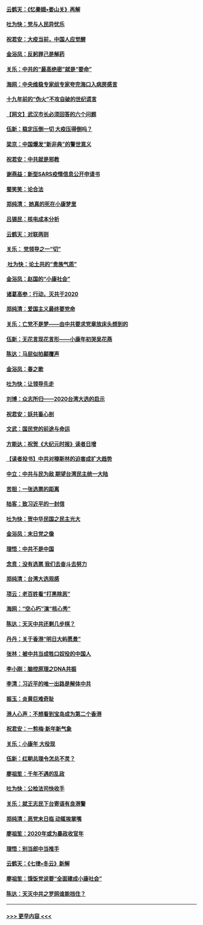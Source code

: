 #### [云鹤天：《忆秦娥▪娄山关》再解](../pages/nsc993/n11824682.md?t=01272255) 
#### [吐为快：党与人民异忧乐](../pages/nsc993/n11824660.md?t=01272255) 
#### [祝君安：大疫当前，中国人应觉醒](../pages/nsc993/n11821946.md?t=01272255) 
#### [金浴凤：反躬罪己是解药](../pages/nsc993/n11820280.md?t=01272255) 
#### [关乐：中共的“最高绝密”就是“要命”](../pages/nsc993/n11816946.md?t=01272255) 
#### [海网：中央维稳专家组专家夸完海口入病房感言](../pages/nsc993/n11815138.md?t=01272255) 
#### [十九年前的“伪火”不攻自破的世纪谎言](../pages/nsc993/n11813238.md?t=01272255) 
#### [【网文】武汉市长必须回答的六个问题](../pages/nsc993/n11813848.md?t=01272255) 
#### [伍新：稳定压倒一切 大疫压得倒吗？](../pages/nsc993/n11812634.md?t=01272255) 
#### [梁京：中国爆发“新非典”的警世意义](../pages/nsc993/n11812554.md?t=01272255) 
#### [祝君安：中共就是邪教](../pages/nsc993/n11812431.md?t=01272255) 
#### [谢燕益：新型SARS疫情信息公开申请书](../pages/nsc993/n11808840.md?t=01272255) 
#### [蜀笑笑：论合法](../pages/nsc993/n11808064.md?t=01272255) 
#### [郑纯清： 她真的死在小康梦里](../pages/nsc993/n11806623.md?t=01272255) 
#### [吕锡民：核电成本分析](../pages/nsc993/n11806284.md?t=01272255) 
#### [云鹤天：对联两则](../pages/nsc993/n11805957.md?t=01272255) 
#### [关乐： 党领导之一“切”](../pages/nsc993/n11804505.md?t=01272255) 
#### [ 吐为快：论土共的“贵族气质”](../pages/nsc993/n11804490.md?t=01272255) 
#### [金浴凤：赵国的“小康社会”](../pages/nsc993/n11804452.md?t=01272255) 
#### [诸葛高参：行动，灭共于2020](../pages/nsc993/n11804120.md?t=01272255) 
#### [郑纯清：爱国主义最终要党命](../pages/nsc993/n11802197.md?t=01272255) 
#### [关乐：亡党不是梦——由中共要求党章放床头想到的](../pages/nsc993/n11802156.md?t=01272255) 
#### [伍新：无花言现花言形——小康年初哭吴花燕](../pages/nsc993/n11800044.md?t=01272255) 
#### [陈达：马屁似拍颠覆声](../pages/nsc993/n11800010.md?t=01272255) 
#### [金浴凤：春之歌](../pages/nsc993/n11797687.md?t=01272255) 
#### [吐为快：让领导先走](../pages/nsc993/n11797512.md?t=01272255) 
#### [刘博：众志所归——2020台湾大选的启示](../pages/nsc993/n11796878.md?t=01272255) 
#### [祝君安：妖共畜心剖](../pages/nsc993/n11794273.md?t=01272255) 
#### [文武：国民党的前途与命运](../pages/nsc993/n11794198.md?t=01272255) 
#### [方能达：祝贺《大纪元时报》读者日增](../pages/nsc993/n11793807.md?t=01272255) 
#### [【读者投书】中共对穆斯林的迫害成扩大趋势](../pages/nsc993/n11791371.md?t=01272255) 
#### [中立：中共与民为敌 期望台湾民主统一大陆](../pages/nsc993/n11790392.md?t=01272255) 
#### [苦胆：一张选票的距离](../pages/nsc993/n11788914.md?t=01272255) 
#### [陆客：致习近平的一封信](../pages/nsc993/n11788867.md?t=01272255) 
#### [吐为快：贺中华民国之民主光大](../pages/nsc993/n11788618.md?t=01272255) 
#### [金浴凤：末日党之像](../pages/nsc993/n11787475.md?t=01272255) 
#### [理悟：中共不是中国](../pages/nsc993/n11787463.md?t=01272255) 
#### [念贲：没有选票  我们去奋斗去努力](../pages/nsc993/n11787398.md?t=01272255) 
#### [郑纯清：台湾大选观感](../pages/nsc993/n11786210.md?t=01272255) 
#### [项云：老百姓看“打黑除恶”](../pages/nsc993/n11785398.md?t=01272255) 
#### [海网：“空心朽”演“核心秀”](../pages/nsc993/n11783874.md?t=01272255) 
#### [陈达：天灭中共还剩几步棋？](../pages/nsc993/n11783719.md?t=01272255) 
#### [丹丹：关于香港“明日大屿愿景”](../pages/nsc993/n11783273.md?t=01272255) 
#### [张林：被中共当成牲口奴役的中国人](../pages/nsc993/n11782397.md?t=01272255) 
#### [李小刚：脑控原理之DNA共振](../pages/nsc993/n11780962.md?t=01272255) 
#### [李清：习近平的唯一出路是解体中共](../pages/nsc993/n11780866.md?t=01272255) 
#### [振玉：炎黄巨难奇耻](../pages/nsc993/n11779632.md?t=01272255) 
#### [港人心声：不想看到宝岛成为第二个香港](../pages/nsc993/n11778817.md?t=01272255) 
#### [祝君安：一剪梅‧新年新气象](../pages/nsc993/n11776340.md?t=01272255) 
#### [关乐：小康年 大役现](../pages/nsc993/n11774213.md?t=01272255) 
#### [伍新：红朝总理令怎总不灵？](../pages/nsc993/n11770813.md?t=01272255) 
#### [廖祖笙：千年不遇的乱政](../pages/nsc993/n11770373.md?t=01272255) 
#### [吐为快：公检法司快收手](../pages/nsc993/n11770359.md?t=01272255) 
#### [关乐：就王志民下台寄语有良港警](../pages/nsc993/n11769903.md?t=01272255) 
#### [郑纯清：恶党末日临 动辄挨掌嘴](../pages/nsc993/n11769356.md?t=01272255) 
#### [廖祖笙：2020年或为暴政收官年](../pages/nsc993/n11768216.md?t=01272255) 
#### [理悟：别当郎中当推手](../pages/nsc993/n11768243.md?t=01272255) 
#### [云鹤天：《七律▪冬云》新解](../pages/nsc993/n11768204.md?t=01272255) 
#### [廖祖笙：饿饭党说要“全面建成小康社会”](../pages/nsc993/n11767482.md?t=01272255) 
#### [陈达：天灭中共之罗网谁能挡住？](../pages/nsc993/n11767465.md?t=01272255) 

----
#### [ >>> 更早内容 <<< ](../indexes/nsc993-earlier.md)
